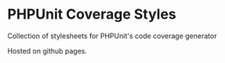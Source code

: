 # PHPUnit Coverage Styles

Collection of stylesheets for PHPUnit's code coverage generator

Hosted on github pages.
